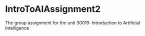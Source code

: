 # IntroToAIAssignment2
The group assignment for the unit 30019: Introduction to Artificial Intelligence
